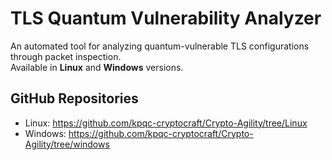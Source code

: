 # TLS Quantum Vulnerability Analyzer

An automated tool for analyzing quantum-vulnerable TLS configurations through packet inspection.   
Available in **Linux** and **Windows** versions.

## GitHub Repositories

- Linux: https://github.com/kpqc-cryptocraft/Crypto-Agility/tree/Linux
- Windows: https://github.com/kpqc-cryptocraft/Crypto-Agility/tree/windows
